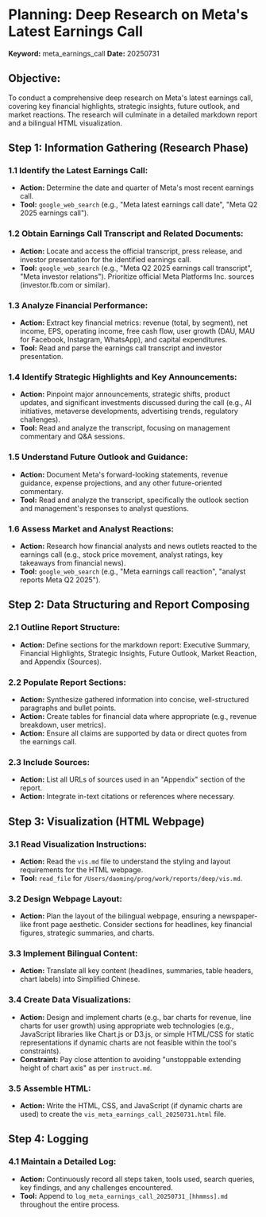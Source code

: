 # Planning: Deep Research on Meta's Latest Earnings Call

**Keyword:** meta_earnings_call
**Date:** 20250731

## Objective:
To conduct a comprehensive deep research on Meta's latest earnings call, covering key financial highlights, strategic insights, future outlook, and market reactions. The research will culminate in a detailed markdown report and a bilingual HTML visualization.

## Step 1: Information Gathering (Research Phase)

### 1.1 Identify the Latest Earnings Call:
*   **Action:** Determine the date and quarter of Meta's most recent earnings call.
*   **Tool:** `google_web_search` (e.g., "Meta latest earnings call date", "Meta Q2 2025 earnings call").

### 1.2 Obtain Earnings Call Transcript and Related Documents:
*   **Action:** Locate and access the official transcript, press release, and investor presentation for the identified earnings call.
*   **Tool:** `google_web_search` (e.g., "Meta Q2 2025 earnings call transcript", "Meta investor relations"). Prioritize official Meta Platforms Inc. sources (investor.fb.com or similar).

### 1.3 Analyze Financial Performance:
*   **Action:** Extract key financial metrics: revenue (total, by segment), net income, EPS, operating income, free cash flow, user growth (DAU, MAU for Facebook, Instagram, WhatsApp), and capital expenditures.
*   **Tool:** Read and parse the earnings call transcript and investor presentation.

### 1.4 Identify Strategic Highlights and Key Announcements:
*   **Action:** Pinpoint major announcements, strategic shifts, product updates, and significant investments discussed during the call (e.g., AI initiatives, metaverse developments, advertising trends, regulatory challenges).
*   **Tool:** Read and analyze the transcript, focusing on management commentary and Q&A sessions.

### 1.5 Understand Future Outlook and Guidance:
*   **Action:** Document Meta's forward-looking statements, revenue guidance, expense projections, and any other future-oriented commentary.
*   **Tool:** Read and analyze the transcript, specifically the outlook section and management's responses to analyst questions.

### 1.6 Assess Market and Analyst Reactions:
*   **Action:** Research how financial analysts and news outlets reacted to the earnings call (e.g., stock price movement, analyst ratings, key takeaways from financial news).
*   **Tool:** `google_web_search` (e.g., "Meta earnings call reaction", "analyst reports Meta Q2 2025").

## Step 2: Data Structuring and Report Composing

### 2.1 Outline Report Structure:
*   **Action:** Define sections for the markdown report: Executive Summary, Financial Highlights, Strategic Insights, Future Outlook, Market Reaction, and Appendix (Sources).

### 2.2 Populate Report Sections:
*   **Action:** Synthesize gathered information into concise, well-structured paragraphs and bullet points.
*   **Action:** Create tables for financial data where appropriate (e.g., revenue breakdown, user metrics).
*   **Action:** Ensure all claims are supported by data or direct quotes from the earnings call.

### 2.3 Include Sources:
*   **Action:** List all URLs of sources used in an "Appendix" section of the report.
*   **Action:** Integrate in-text citations or references where necessary.

## Step 3: Visualization (HTML Webpage)

### 3.1 Read Visualization Instructions:
*   **Action:** Read the `vis.md` file to understand the styling and layout requirements for the HTML webpage.
*   **Tool:** `read_file` for `/Users/daoming/prog/work/reports/deep/vis.md`.

### 3.2 Design Webpage Layout:
*   **Action:** Plan the layout of the bilingual webpage, ensuring a newspaper-like front page aesthetic. Consider sections for headlines, key financial figures, strategic summaries, and charts.

### 3.3 Implement Bilingual Content:
*   **Action:** Translate all key content (headlines, summaries, table headers, chart labels) into Simplified Chinese.

### 3.4 Create Data Visualizations:
*   **Action:** Design and implement charts (e.g., bar charts for revenue, line charts for user growth) using appropriate web technologies (e.g., JavaScript libraries like Chart.js or D3.js, or simple HTML/CSS for static representations if dynamic charts are not feasible within the tool's constraints).
*   **Constraint:** Pay close attention to avoiding "unstoppable extending height of chart axis" as per `instruct.md`.

### 3.5 Assemble HTML:
*   **Action:** Write the HTML, CSS, and JavaScript (if dynamic charts are used) to create the `vis_meta_earnings_call_20250731.html` file.

## Step 4: Logging

### 4.1 Maintain a Detailed Log:
*   **Action:** Continuously record all steps taken, tools used, search queries, key findings, and any challenges encountered.
*   **Tool:** Append to `log_meta_earnings_call_20250731_[hhmmss].md` throughout the entire process.
